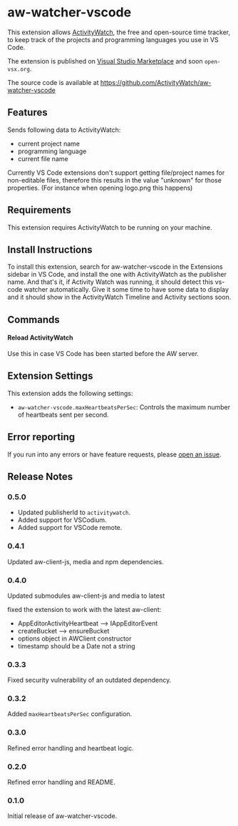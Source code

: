 # aw-watcher-vscode

This extension allows [ActivityWatch](https://activitywatch.net), the free and open-source time tracker, to keep track of the projects and programming languages you use in VS Code.

The extension is published on [Visual Studio Marketplace](https://marketplace.visualstudio.com/items?itemName=activitywatch.aw-watcher-vscode) and soon `open-vsx.org`.

The source code is available at https://github.com/ActivityWatch/aw-watcher-vscode

## Features

Sends following data to ActivityWatch:
- current project name
- programming language
- current file name

Currently VS Code extensions don't support getting file/project names for non-editable files, therefore this results in the value "unknown" for those properties. (For instance when opening logo.png this happens)

## Requirements

This extension requires ActivityWatch to be running on your machine.

## Install Instructions

To install this extension, search for aw-watcher-vscode in the Extensions sidebar in VS Code, and install the one with ActivityWatch as the publisher name. And that's it, if Activity Watch was running, it should detect this vs-code watcher automatically. Give it some time to have some data to display and it should show in the ActivityWatch Timeline and Activity sections soon.

## Commands

#### Reload ActivityWatch

Use this in case VS Code has been started before the AW server.

## Extension Settings

This extension adds the following settings:

- `aw-watcher-vscode.maxHeartbeatsPerSec`: Controls the maximum number of heartbeats sent per second.
<!--
TODO:
* `aw-watcher-vscode.enable`: enable/disable this extension
-->

## Error reporting

If you run into any errors or have feature requests, please [open an issue](https://github.com/ActivityWatch/aw-watcher-vscode).

<!--
## Known Issues

Calling out known issues can help limit users opening duplicate issues against your extension.
-->

## Release Notes

### 0.5.0

 - Updated publisherId to `activitywatch`.
 - Added support for VSCodium.
 - Added support for VSCode remote.

### 0.4.1

Updated aw-client-js, media and npm dependencies.

### 0.4.0

Updated submodules aw-client-js and media to latest

fixed the extension to work with the latest aw-client:
- AppEditorActivityHeartbeat --> IAppEditorEvent
- createBucket --> ensureBucket
- options object in AWClient constructor
- timestamp should be a Date not a string

### 0.3.3

Fixed security vulnerability of an outdated dependency.

### 0.3.2

Added `maxHeartbeatsPerSec` configuration.

### 0.3.0

Refined error handling and heartbeat logic.

### 0.2.0

Refined error handling and README.

### 0.1.0

Initial release of aw-watcher-vscode.
